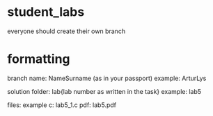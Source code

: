 # student_labs

everyone should create their own branch

# formatting
branch name: NameSurname (as in your passport)
 example: ArturLys

solution folder: lab{lab number as written in the task}
  example: lab5

files:
 example
 c: lab5_1.c
 pdf: lab5.pdf
 

